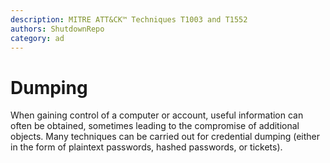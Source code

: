 ```yaml
---
description: MITRE ATT&CK™ Techniques T1003 and T1552
authors: ShutdownRepo
category: ad
---
```


# Dumping

When gaining control of a computer or account, useful information can often be obtained, sometimes leading to the compromise of additional objects. Many techniques can be carried out for credential dumping (either in the form of plaintext passwords, hashed passwords, or tickets).
